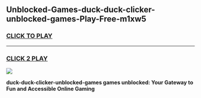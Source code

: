 
## Unblocked-Games-duck-duck-clicker-unblocked-games-Play-Free-m1xw5
<h3>
<a href="https://premium76.site?title=duck-duck-clicker-unblocked-games&ref=19M">CLICK TO PLAY</a></h3>
<hr>

<h3>
<a href="https://premium76.site?title=duck-duck-clicker-unblocked-games&ref=19M">CLICK 2 PLAY</a>
  
</h3>

<a href="https://premium76.site?title=duck-duck-clicker-unblocked-games&ref=19M"><img src="https://clearcache.store/games.png"></a>


**duck-duck-clicker-unblocked-games games unblocked: Your Gateway to Fun and Accessible Online Gaming**
